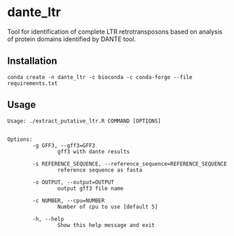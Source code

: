 # dante_ltr

Tool for identification of complete LTR retrotransposons based on analysis of protein domains identified by DANTE tool.

## Installation

```shell
conda create -n dante_ltr -c bioconda -c conda-forge --file requirements.txt
```
## Usage

```shell
Usage: ./extract_putative_ltr.R COMMAND [OPTIONS]


Options:
        -g GFF3, --gff3=GFF3
                gff3 with dante results

        -s REFERENCE_SEQUENCE, --reference_sequence=REFERENCE_SEQUENCE
                reference sequence as fasta

        -o OUTPUT, --output=OUTPUT
                output gff3 file name

        -c NUMBER, --cpu=NUMBER
                Number of cpu to use [default 5]

        -h, --help
                Show this help message and exit

```